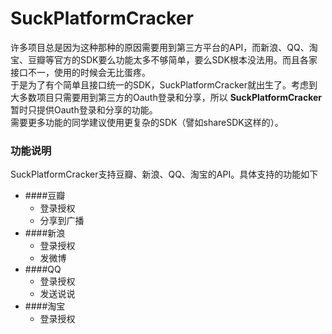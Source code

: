 # SuckPlatformCracker
许多项目总是因为这种那种的原因需要用到第三方平台的API，而新浪、QQ、淘宝、豆瓣等官方的SDK要么功能太多不够简单，要么SDK根本没法用。而且各家接口不一，使用的时候会无比蛋疼。  
于是为了有个简单且接口统一的SDK，SuckPlatformCracker就出生了。考虑到大多数项目只需要用到第三方的Oauth登录和分享，所以 **SuckPlatformCracker** 暂时只提供Oauth登录和分享的功能。  
需要更多功能的同学建议使用更复杂的SDK（譬如shareSDK这样的）。

### 功能说明
SuckPlatformCracker支持豆瓣、新浪、QQ、淘宝的API。具体支持的功能如下 
 
* ####豆瓣  
	* 登录授权
	* 分享到广播
* ####新浪
	* 登录授权
	* 发微博
* ####QQ
	* 登录授权
	* 发送说说
* ####淘宝
	* 登录授权
